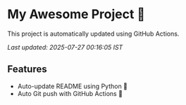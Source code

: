 # My Awesome Project 🚀

This project is automatically updated using GitHub Actions.

_Last updated: 2025-07-27 00:16:05 IST_

## Features
- Auto-update README using Python 🐍
- Auto Git push with GitHub Actions 🤖

